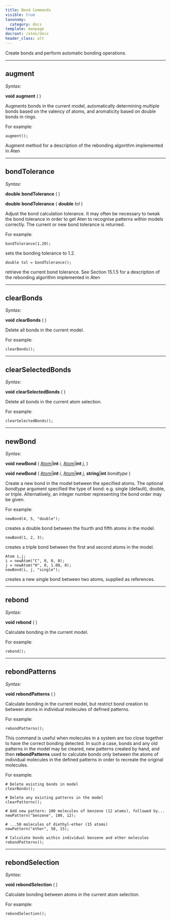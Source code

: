```yaml
---
title: Bond Commands
visible: true
taxonomy:
  category: docs
template: manpage
docroot: /aten/docs
header_class: alt
---
```


Create bonds and perform automatic bonding operations.

---

## augment <a id="augment"></a>

_Syntax:_

**void** **augment** ( )

Augments bonds in the current model, automatically determining multiple bonds based on the valency of atoms, and aromaticity based on double bonds in rings.

For example:


```
augment();
```


Augment method for a description of the rebonding algorithm implemented in Aten

---

## bondTolerance <a id="bondtolerance"></a>

_Syntax:_

**double** **bondTolerance** ( )

**double** **bondTolerance** ( **double** _tol_ )

Adjust the bond calculation tolerance. It may often be necessary to tweak the bond tolerance in order to get Aten to recognise patterns within models correctly. The current or new bond tolerance is returned.

For example:


```
bondTolerance(1.20);
```


sets the bonding tolerance to 1.2.


```
double tol = bondTolerance();
```


retrieve the current bond tolerance. See Section 15.1.5 for a description of the rebonding algorithm implemented in Aten

---

## clearBonds <a id="clearbonds"></a>

_Syntax:_

**void** **clearBonds** ( )

Delete all bonds in the current model.

For example:


```
clearBonds();
```


---

## clearSelectedBonds <a id="clearselectedbonds"></a>

_Syntax:_

**void** **clearSelectedBonds** ( )

Delete all bonds in the current atom selection.

For example:


```
clearSelectedBonds();
```


---

## newBond <a id="newbond"></a>

_Syntax:_

**void** **newBond** ( [Atom](/aten/docs/scripting/variabletypes/atom)|**int** _i_, [Atom](/aten/docs/scripting/variabletypes/atom)|**int** _j_, )

**void** **newBond** ( [Atom](/aten/docs/scripting/variabletypes/atom)|**int** _i_, [Atom](/aten/docs/scripting/variabletypes/atom)|**int** _j_, **string**|**int** _bondtype_ )

Create a new bond in the model between the specified atoms. The optional _bondtype_ argument specified the type of bond: e.g. single (default), double, or triple. Alternatively, an integer number representing the bond order may be given.

For example:


```
newBond(4, 5, "double");
```


creates a double bond between the fourth and fifth atoms in the model.


```
newBond(1, 2, 3);
```


creates a triple bond between the first and second atoms in the model.

```
Atom i,j;
i = newAtom("C", 0, 0, 0);
j = newAtom("H", 0, 1.08, 0);
newBond(i, j, "single");
```

creates a new single bond between two atoms, supplied as references.

---

## rebond <a id="rebond"></a>

_Syntax:_

**void** **rebond** ( )

Calculate bonding in the current model.

For example:


```
rebond();
```


---

## rebondPatterns <a id="rebondpatterns"></a>

_Syntax:_

**void** **rebondPatterns** ( )

Calculate bonding in the current model, but restrict bond creation to between atoms in individual molecules of defined patterns.

For example:


```
rebondPatterns();
```


This command is useful when molecules in a system are too close together to have the correct bonding detected. In such a case, bonds and any old patterns in the model may be cleared, new patterns created by hand, and then **rebondPatterns** used to calculate bonds only between the atoms of individual molecules in the defined patterns in order to recreate the original molecules.

For example:

```
# Delete existing bonds in model
clearBonds();

# Delete any existing patterns in the model 
clearPatterns();

# Add new pattern: 100 molecules of benzene (12 atoms), followed by... 
newPattern("benzene", 100, 12);

# ...50 molecules of diethyl-ether (15 atoms)
newPattern("ether", 50, 15);

# Calculate bonds within individual benzene and ether molecules
rebondPatterns();
```

---

## rebondSelection <a id="rebondselection"></a>

_Syntax:_

**void** **rebondSelection** ( )

Calculate bonding between atoms in the current atom selection.

For example:


```
rebondSelection();
```



